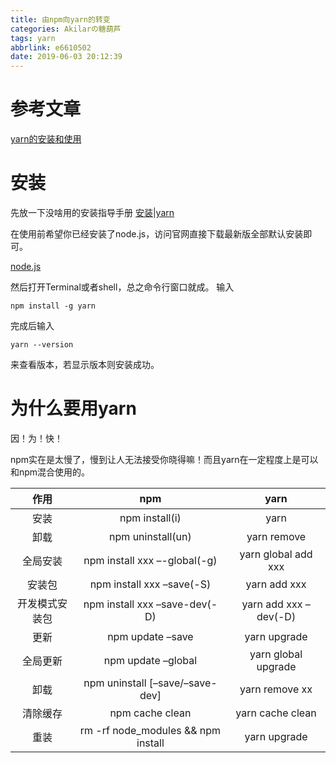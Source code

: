 ```yaml
---
title: 由npm向yarn的转变
categories: Akilarの糖葫芦
tags: yarn
abbrlink: e6610502
date: 2019-06-03 20:12:39
---
```


# 参考文章

[yarn的安装和使用](https://blog.csdn.net/yw00yw/article/details/81354533)

# 安装

先放一下没啥用的安装指导手册
[安装|yarn](https://yarnpkg.com/zh-Hans/docs/install#windows-stable)

在使用前希望你已经安装了node.js，访问官网直接下载最新版全部默认安装即可。

[node.js](https://nodejs.org/en/)

然后打开Terminal或者shell，总之命令行窗口就成。
输入
```
npm install -g yarn
```
完成后输入
```
yarn --version
```
来查看版本，若显示版本则安装成功。

# 为什么要用yarn

因！为！快！

npm实在是太慢了，慢到让人无法接受你晓得嘛！而且yarn在一定程度上是可以和npm混合使用的。

|    作用 | npm      |   yarn   |
| :--: | :--: | :--: |
|  安装	|  npm install(i)|  	yarn|  
|  卸载	|  npm uninstall(un)|  	yarn remove|  
|  全局安装	|  npm install xxx –-global(-g)	|  yarn global add xxx|  
|  安装包|  	npm install xxx –save(-S)|  	yarn add xxx|  
|  开发模式安装包	|  npm install xxx –save-dev(-D)	|  yarn add xxx –dev(-D)|  
|  更新|  	npm update –save|  	yarn upgrade|  
|  全局更新	|  npm update –global|  	yarn global upgrade|  
|  卸载	|  npm uninstall [–save/–save-dev]	|  yarn remove xx|  
|  清除缓存	|  npm cache clean	|  yarn cache clean|  
|  重装	|  rm -rf node_modules && npm install|  	yarn upgrade|  
